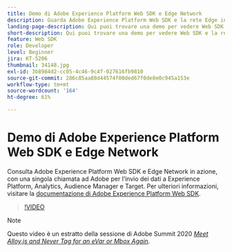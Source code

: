 ```yaml
---
title: Demo di Adobe Experience Platform Web SDK e Edge Network
description: Guarda Adobe Experience Platform Web SDK e la rete Edge in azione, con una singola chiamata ad Adobe per l’invio dei dati a Experience Platform, Analytics, Audience Manager e Target.
landing-page-description: Qui puoi trovare una demo per vedere Web SDK e la rete Edge in azione e scoprire come inviare dati a Experience Platform, Analytics, Audience Manager e Target con una sola chiamata ad Adobe.
short-description: Qui puoi trovare una demo per vedere Web SDK e la rete Edge in azione e scoprire come inviare dati a Experience Platform, Analytics, Audience Manager e Target con una sola chiamata ad Adobe.
feature: Web SDK
role: Developer
level: Beginner
jira: KT-5206
thumbnail: 34148.jpg
exl-id: 3b8984d2-cc05-4c46-9c4f-027616fb9810
source-git-commit: 286c85aa88d44574f00ded67f0de8e0c945a153e
workflow-type: tm+mt
source-wordcount: '164'
ht-degree: 61%

---
```


# Demo di Adobe Experience Platform Web SDK e Edge Network

Consulta Adobe Experience Platform Web SDK e Edge Network in azione, con una singola chiamata ad Adobe per l’invio dei dati a Experience Platform, Analytics, Audience Manager e Target. Per ulteriori informazioni, visitare la [documentazione di Adobe Experience Platform Web SDK](https://experienceleague.adobe.com/docs/experience-platform/edge/home.html).

>[!VIDEO](https://video.tv.adobe.com/v/34148?learn=on&enablevpops)

>[!NOTE]
>
>Questo video è un estratto della sessione di Adobe Summit 2020 *[Meet Alloy.js and Never Tag for an eVar or Mbox Again](https://business.adobe.com/summit/2020/with-alloy-js-never-tag-for-an-evar-or-mbox-again.html)*.
